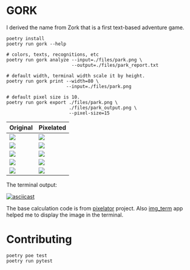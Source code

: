 # GORK

I derived the name from Zork that is a first text-based adventure game.

```shell
poetry install
poetry run gork --help

# colors, texts, recognitions, etc
poetry run gork analyze --input=./files/park.png \
                        --output=./files/park_report.txt

# default width, terminal width scale it by height.
poetry run gork print --width=80 \
                      --input=./files/park.png

# default pixel size is 10.
poetry run gork export ./files/park.png \
                       ./files/park_output.png \
                       --pixel-size=15
```

| Original                             | Pixelated                                   |
|--------------------------------------|---------------------------------------------|
| ![](examples/emoji_disappointed.png) | ![](examples/emoji_disappointed_output.png) |
| ![](examples/emoji_heart.png)        | ![](examples/emoji_heart_output.png)        |
| ![](examples/emoji_watermelon.png)   | ![](examples/emoji_watermelon_output.png)   |
| ![](examples/building.png)           | ![](examples/building_output.png)           |
| ![](examples/park.png)               | ![](examples/park_output.png)               |

The terminal output:

[![asciicast](https://asciinema.org/a/284169.svg)](https://asciinema.org/a/284169)

The base calculation code is from [pixelator][1] project. Also [img_term][2] app
helped me to display the image in the terminal.

# Contributing

```shell
poetry poe test
poetry run pytest
```

[1]: https://github.com/connor-makowski/pixelator
[2]: https://github.com/JonnoFTW/img_term
